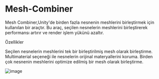 # Mesh-Combiner
Mesh Combiner,Unity'de birden fazla nesnenin meshlerini birleştirmek için kullanılan bir araçtır. Bu araç, seçilen nesnelerin meshlerini birleştirerek performansı artırır ve render işlem yükünü azaltır.

Özellikler

Seçilen nesnelerin meshlerini tek bir birleştirilmiş mesh olarak birleştirme.
Multimaterial seçeneği ile nesnelerin orijinal materyallerini koruma.
Birden çok nesnenin meshlerini optimize edilmiş bir mesh olarak birleştirme.

![image](https://github.com/semiromest/Mesh-Combiner/assets/81243425/4639f0d2-fefb-4907-a988-35ec6e0f2c58)
